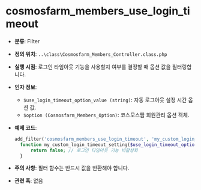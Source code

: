 # cosmosfarm_members_use_login_timeout

- **분류**: Filter
- **정의 위치**: `..\class\Cosmosfarm_Members_Controller.class.php`
- **실행 시점**: 로그인 타임아웃 기능을 사용할지 여부를 결정할 때 옵션 값을 필터링합니다.
- **인자 정보**:
  - `$use_login_timeout_option_value (string)`: 자동 로그아웃 설정 시간 옵션 값.
  - `$option (Cosmosfarm_Members_Option)`: 코스모스팜 회원관리 옵션 객체.
- **예제 코드**:

  ```php
  add_filter('cosmosfarm_members_use_login_timeout', 'my_custom_login_timeout_setting', 10, 2);
    function my_custom_login_timeout_setting($use_login_timeout_option_value, $option) {
        return false; // 로그인 타임아웃 기능 비활성화
    }
  ```

- **주의 사항**: 필터 함수는 반드시 값을 반환해야 합니다.
- **관련 훅**: 없음
